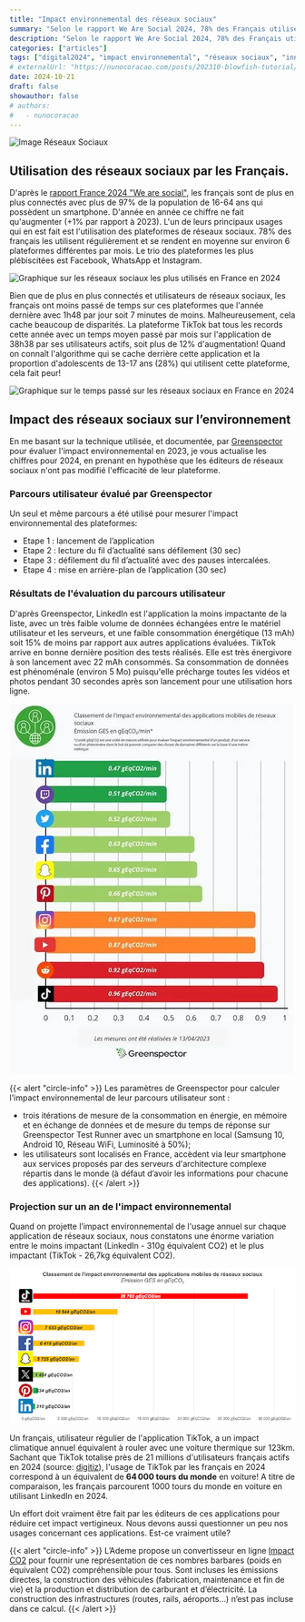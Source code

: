 ```yaml
---
title: "Impact environnemental des réseaux sociaux"
summary: "Selon le rapport We Are Social 2024, 78% des Français utilisent régulièrement les réseaux sociaux, avec en moyenne 6 plateformes différentes par mois. Mais attention, certaines applications comme TikTok explosent les records en termes de temps passé (38h38/mois) et... d'impact environnemental ! Découvrez l'analyse complète de ces tendances numériques dans cet article."
description: "Selon le rapport We Are Social 2024, 78% des Français utilisent régulièrement les réseaux sociaux, avec en moyenne 6 plateformes différentes par mois. Mais attention, certaines applications comme TikTok explosent les records en termes de temps passé (38h38/mois) et... d'impact environnemental ! Découvrez l'analyse complète de ces tendances numériques dans cet article."
categories: ["articles"]
tags: ["digital2024", "impact environnemental", "réseaux sociaux", "innovation"]
# externalUrl: "https://nunocoracao.com/posts/202310-blowfish-tutorial/"
date: 2024-10-21
draft: false
showauthor: false
# authors:
#   - nunocoracao
---
```


![Image Réseaux Sociaux](/img/impact-environnemental-reseaux-sociaux-banniere.png)

## Utilisation des réseaux sociaux par les Français.

D'après le [rapport France 2024 "We are social"](https://wearesocial.com/fr/blog/2024/01/digital-2024/), les français sont de plus en plus connectés avec plus de 97% de la population de 16-64 ans qui possèdent un smartphone. D'année en année ce chiffre ne fait qu'augmenter (+1% par rapport à 2023). L'un de leurs principaux usages qui en est fait est l'utilisation des plateformes de réseaux sociaux. 78% des français les utilisent régulièrement et se rendent en moyenne sur environ 6 plateformes différentes par mois. Le trio des plateformes les plus plébiscitées est Facebook, WhatsApp et Instagram.

![Graphique sur les réseaux sociaux les plus utilisés en France en 2024](/img/we-are-social-most-used-platforms-2024.png)

Bien que de plus en plus connectés et utilisateurs de réseaux sociaux, les français ont moins passé de temps sur ces plateformes que l'année dernière avec 1h48 par jour soit 7 minutes de moins. Malheureusement, cela cache beaucoup de disparités. La plateforme TikTok bat tous les records cette année avec un temps moyen passé par mois sur l'application de 38h38 par ses utilisateurs actifs, soit plus de 12% d'augmentation! Quand on connaît l'algorithme qui se cache derrière cette application et la proportion d'adolescents de 13-17 ans (28%) qui utilisent cette plateforme, cela fait peur!

![Graphique sur le temps passé sur les réseaux sociaux en France en 2024](/img/we-are-social-time-spent-2024.png)

## Impact des réseaux sociaux sur l’environnement

En me basant sur la technique utilisée, et documentée, par [Greenspector](https://greenspector.com/fr/quelle-empreinte-environnementale-pour-les-applications-reseaux-sociaux-edition-2023/) pour évaluer l'impact environnemental en 2023, je vous actualise les chiffres pour 2024, en prenant en hypothèse que les éditeurs de réseaux sociaux n'ont pas modifié l'efficacité de leur plateforme.

### Parcours utilisateur évalué par Greenspector

Un seul et même parcours a été utilisé pour mesurer l'impact environnemental des plateformes:
- Etape 1 : lancement de l’application 
- Etape 2 : lecture du fil d’actualité sans défilement (30 sec) 
- Etape 3 : défilement du fil d’actualité avec des pauses intercalées.  
- Etape 4 : mise en arrière-plan de l’application (30 sec)

### Résultats de l'évaluation du parcours utilisateur

D'après Greenspector, LinkedIn est l'application la moins impactante de la liste, avec un très faible volume de données échangées entre le matériel utilisateur et les serveurs, et une faible consommation énergétique (13 mAh) soit 15% de moins par rapport aux autres applications évaluées.
TikTok arrive en bonne dernière position des tests réalisés. Elle est très énergivore à son lancement avec 22 mAh consommés. Sa consommation de données est phénoménale (environ 5 Mo) puisqu'elle précharge toutes les vidéos et photos pendant 30 secondes après son lancement pour une utilisation hors ligne.

![Classement des plateformes de réseaux sociaux par impact environnemental](img/greenspector-impact-environnemental-parcours-utilisateur.png)

{{< alert "circle-info" >}}
Les paramètres de Greenspector pour calculer l'impact environnemental de leur parcours utilisateur sont :
- trois itérations de mesure de la consommation en énergie, en mémoire et en échange de données et de mesure du temps de réponse sur Greenspector Test Runner avec un smartphone en local (Samsung 10, Android 10, Réseau WiFi, Luminosité à 50%);
- les utilisateurs sont localisés en France, accèdent via leur smartphone aux services proposés par des serveurs d'architecture complexe  répartis dans le monde (à défaut d’avoir les informations pour chacune des applications).
{{< /alert >}}

### Projection sur un an de l'impact environnemental 

Quand on projette l’impact environnemental de l'usage annuel sur chaque application de réseaux sociaux, nous constatons une énorme variation entre le moins impactant (LinkedIn - 310g équivalent CO2) et le plus impactant (TikTok - 26,7kg équivalent CO2). 

![Classement des plateformes de réseaux sociaux par impact environnemental annuel](img/classement-impact-environnemental-reseau-sociaux-2024-fr.png)

Un français, utilisateur régulier de l'application TikTok, a un impact climatique annuel équivalent à rouler avec une voiture thermique sur 123km. Sachant que TikTok totalise près de 21 millions d'utilisateurs français actifs en 2024 (source: [digitiz](https://digitiz.fr/blog/statistiques-tiktok/)), l'usage de TikTok par les français en 2024 correspond à un équivalent de **64 000 tours du monde** en voiture! A titre de comparaison, les français parcourent 1000 tours du monde en voiture en utilisant LinkedIn en 2024.

Un effort doit vraiment être fait par les éditeurs de ces applications pour réduire cet impact vertigineux. Nous devons aussi questionner un peu nos usages concernant ces applications. Est-ce vraiment utile?

{{< alert "circle-info" >}}
L’Ademe propose un convertisseur en ligne [Impact CO2](https://impactco2.fr) pour fournir une représentation de ces nombres barbares (poids en équivalent CO2) compréhensible pour tous. Sont incluses les émissions directes, la construction des véhicules (fabrication, maintenance et fin de vie) et la production et distribution de carburant et d’électricité. La construction des infrastructures (routes, rails, aéroports…) n’est pas incluse dans ce calcul.
{{< /alert >}}

